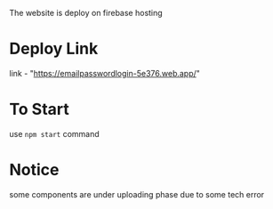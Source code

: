 The website is deploy on firebase hosting 
# Deploy Link
link - "https://emailpasswordlogin-5e376.web.app/"

# To Start 
use ```npm start``` command

# Notice
some components are under uploading phase due to some tech error
